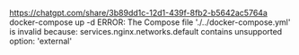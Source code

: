 https://chatgpt.com/share/3b89dd1c-12d1-439f-8fb2-b5642ac5764a
docker-compose up -d
ERROR: The Compose file './../docker-compose.yml' is invalid because:
services.nginx.networks.default contains unsupported option: 'external'
